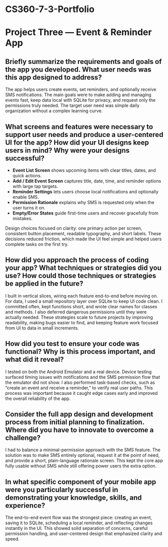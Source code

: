 # CS360-7-3-Portfolio
<!-- README.md -->

<h1>Project Three — Event & Reminder App</h1>

<h2>Briefly summarize the requirements and goals of the app you developed. What user needs was this app designed to address?</h2>
<p>
The app helps users create events, set reminders, and optionally receive SMS notifications. The main goals were to make adding and managing events fast, keep data local with SQLite for privacy, and request only the permissions truly needed. The target user need was simple daily organization without a complex learning curve.
</p>

<h2>What screens and features were necessary to support user needs and produce a user-centered UI for the app? How did your UI designs keep users in mind? Why were your designs successful?</h2>
<ul>
  <li><strong>Event List Screen</strong> shows upcoming items with clear titles, dates, and quick actions.</li>
  <li><strong>Add / Edit Event Screen</strong> captures title, date, time, and reminder options with large tap targets.</li>
  <li><strong>Reminder Settings</strong> lets users choose local notifications and optionally enable SMS.</li>
  <li><strong>Permission Rationale</strong> explains why SMS is requested only when the user turns it on.</li>
  <li><strong>Empty/Error States</strong> guide first-time users and recover gracefully from mistakes.</li>
</ul>
<p>
Design choices focused on clarity: one primary action per screen, consistent button placement, readable typography, and short labels. These decisions reduced friction, which made the UI feel simple and helped users complete tasks on the first try.
</p>

<h2>How did you approach the process of coding your app? What techniques or strategies did you use? How could those techniques or strategies be applied in the future?</h2>
<p>
I built in vertical slices, wiring each feature end-to-end before moving on. For data, I used a small repository layer over SQLite to keep UI code clean. I committed often, kept functions short, and wrote clear names for classes and methods. I also deferred dangerous permissions until they were actually needed. These strategies scale to future projects by improving readability, making bugs easier to find, and keeping feature work focused from UI to data in small increments.
</p>

<h2>How did you test to ensure your code was functional? Why is this process important, and what did it reveal?</h2>
<p>
I tested on both the Android Emulator and a real device. Device testing surfaced timing issues with notifications and the SMS permission flow that the emulator did not show. I also performed task-based checks, such as “create an event and receive a reminder,” to verify real user paths. This process was important because it caught edge cases early and improved the overall reliability of the app.
</p>

<h2>Consider the full app design and development process from initial planning to finalization. Where did you have to innovate to overcome a challenge?</h2>
<p>
I had to balance a minimal-permission approach with the SMS feature. The solution was to make SMS entirely optional, request it at the point of need, and provide a short, plain-language rationale screen. This kept the core app fully usable without SMS while still offering power users the extra option.
</p>

<h2>In what specific component of your mobile app were you particularly successful in demonstrating your knowledge, skills, and experience?</h2>
<p>
The end-to-end event flow was the strongest piece: creating an event, saving it to SQLite, scheduling a local reminder, and reflecting changes instantly in the UI. This showed solid separation of concerns, careful permission handling, and user-centered design that emphasized clarity and speed.
</p>
